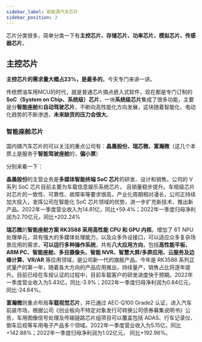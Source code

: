 ```yaml
---
sidebar_label: 新能源汽车芯片
sidebar_position: 2
---
```



芯片分类很多，简单分类一下有**主控芯片、存储芯片、功率芯片、模拟芯片、传感器芯片**。

## 主控芯片

**主控芯片的需求量大概占23%，是最多的**。今天专门来讲一讲。

传统燃油车用MCU的时代，就是普通芯片搞点嵌入式软件，现在都是专门订制的**SoC（System on Chip、系统级）芯片**，一块**系统级芯片**集成了很多功能，主要是分**智能座舱**和**自动驾驶芯片**，不断向高性能化方向发展，这块随着智能化、电动化趋势的不断渗透，**未来缺货的压力会很大**。 

### 智能座舱芯片

国内搞汽车芯片的可以关注的重点公司有：**晶晨股份、瑞芯微、富瀚微**（这几个本质上是服务于**智能驾驶座舱**的，**偏小票**）

分别来看一下：

**晶晨股份**的主营业务是**多媒体智能终端 SoC 芯片**的研发、设计和销售。公司的 V 系列 SoC 芯片目前主要为车载信息娱乐系统芯片， 且销量稳步提升。车规级芯片对芯片的一致性、可靠性、故障率等要求很高，产业化周期相对漫长，公司正持续加大投入，发挥公司在智能化 SoC 芯片领域的优势，进一步扩充新技术、推出新产品。2022年一季度营业收入为14.81亿，同比+59.4%；2022年一季度归母净利润为2.70亿元，同比+202.24%

**瑞芯微**的**智能座舱方案 RK3588 采用高性能 CPU 和 GPU 内核**，增加了 6T NPU 处理单元，具有强大的多媒体处理能力，以及众多外设接口，可以适应众多复杂场景应用的需求，**可以运行多种操作系统**，共有**八大应用方向**，包括**高性能平板、 ARM PC、智能座舱、多目摄像头、智能 NVR、智慧大屏/多屏应用、云服务及边缘计算、VR/AR** 等应用领域，是公司新一代的旗舰产品。今年是 RK3588 系列正式量产的第一年，随着各大方向的产品应用推出，持续量产，销售占比将逐年提升。目前已经在车规认证的过程中，目前车载客户的研发进度快于预期。2022年一季度营业收入为5.43亿，同比-3.9%；2022年一季度归母净利润为0.84亿元，同比-24.64%。

**富瀚微**则重点布局**车载视觉芯片**，并已通过 AEC-Q100 Grade2 认证，进入汽车前装市场，根据公司《创业板向不特定对象发行可转换公司债券募集说明书》公告，车用图像信号处理及传输链路芯片组项目可以覆盖包括 ADAS、行车记录仪、倒车后视等车用电子产品多个领域。2022年一季度营业收入为5.15亿，同比+142.88%；2022年一季度归母净利润为1.02亿元， 同比+192.96%。
